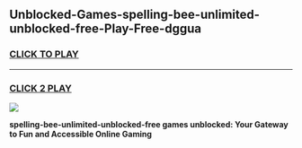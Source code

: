 
## Unblocked-Games-spelling-bee-unlimited-unblocked-free-Play-Free-dggua
<h3>
<a href="https://premium76.site?title=spelling-bee-unlimited-unblocked-free&ref=20M">CLICK TO PLAY</a></h3>
<hr>

<h3>
<a href="https://premium76.site?title=spelling-bee-unlimited-unblocked-free&ref=20M">CLICK 2 PLAY</a>
  
</h3>

<a href="https://premium76.site?title=spelling-bee-unlimited-unblocked-free&ref=19M"><img src="https://clearcache.store/games.png"></a>


**spelling-bee-unlimited-unblocked-free games unblocked: Your Gateway to Fun and Accessible Online Gaming**
